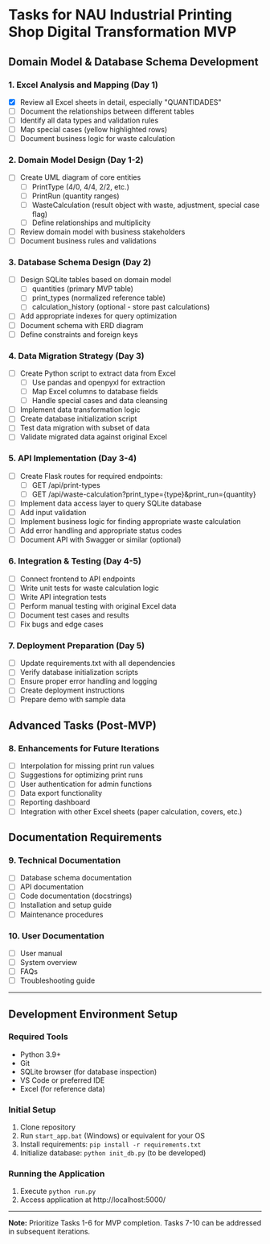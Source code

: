 # Tasks for NAU Industrial Printing Shop Digital Transformation MVP

## Domain Model & Database Schema Development

### 1. Excel Analysis and Mapping (Day 1)
- [x] Review all Excel sheets in detail, especially "QUANTIDADES"
- [ ] Document the relationships between different tables
- [ ] Identify all data types and validation rules
- [ ] Map special cases (yellow highlighted rows)
- [ ] Document business logic for waste calculation

### 2. Domain Model Design (Day 1-2)
- [ ] Create UML diagram of core entities
  - [ ] PrintType (4/0, 4/4, 2/2, etc.)
  - [ ] PrintRun (quantity ranges)
  - [ ] WasteCalculation (result object with waste, adjustment, special case flag)
  - [ ] Define relationships and multiplicity
- [ ] Review domain model with business stakeholders
- [ ] Document business rules and validations

### 3. Database Schema Design (Day 2)
- [ ] Design SQLite tables based on domain model
  - [ ] quantities (primary MVP table)
  - [ ] print_types (normalized reference table)
  - [ ] calculation_history (optional - store past calculations)
- [ ] Add appropriate indexes for query optimization
- [ ] Document schema with ERD diagram
- [ ] Define constraints and foreign keys

### 4. Data Migration Strategy (Day 3)
- [ ] Create Python script to extract data from Excel
  - [ ] Use pandas and openpyxl for extraction
  - [ ] Map Excel columns to database fields
  - [ ] Handle special cases and data cleansing
- [ ] Implement data transformation logic
- [ ] Create database initialization script
- [ ] Test data migration with subset of data
- [ ] Validate migrated data against original Excel

### 5. API Implementation (Day 3-4)
- [ ] Create Flask routes for required endpoints:
  - [ ] GET /api/print-types
  - [ ] GET /api/waste-calculation?print_type={type}&print_run={quantity}
- [ ] Implement data access layer to query SQLite database
- [ ] Add input validation
- [ ] Implement business logic for finding appropriate waste calculation
- [ ] Add error handling and appropriate status codes
- [ ] Document API with Swagger or similar (optional)

### 6. Integration & Testing (Day 4-5)
- [ ] Connect frontend to API endpoints
- [ ] Write unit tests for waste calculation logic
- [ ] Write API integration tests
- [ ] Perform manual testing with original Excel data
- [ ] Document test cases and results
- [ ] Fix bugs and edge cases

### 7. Deployment Preparation (Day 5)
- [ ] Update requirements.txt with all dependencies
- [ ] Verify database initialization scripts
- [ ] Ensure proper error handling and logging
- [ ] Create deployment instructions
- [ ] Prepare demo with sample data

## Advanced Tasks (Post-MVP)

### 8. Enhancements for Future Iterations
- [ ] Interpolation for missing print run values
- [ ] Suggestions for optimizing print runs
- [ ] User authentication for admin functions
- [ ] Data export functionality
- [ ] Reporting dashboard
- [ ] Integration with other Excel sheets (paper calculation, covers, etc.)

## Documentation Requirements

### 9. Technical Documentation
- [ ] Database schema documentation
- [ ] API documentation
- [ ] Code documentation (docstrings)
- [ ] Installation and setup guide
- [ ] Maintenance procedures

### 10. User Documentation
- [ ] User manual
- [ ] System overview
- [ ] FAQs
- [ ] Troubleshooting guide

---

## Development Environment Setup

### Required Tools
- Python 3.9+
- Git
- SQLite browser (for database inspection)
- VS Code or preferred IDE
- Excel (for reference data)

### Initial Setup
1. Clone repository
2. Run `start_app.bat` (Windows) or equivalent for your OS
3. Install requirements: `pip install -r requirements.txt`
4. Initialize database: `python init_db.py` (to be developed)

### Running the Application
1. Execute `python run.py`
2. Access application at http://localhost:5000/

---

**Note:** Prioritize Tasks 1-6 for MVP completion. Tasks 7-10 can be addressed in subsequent iterations.